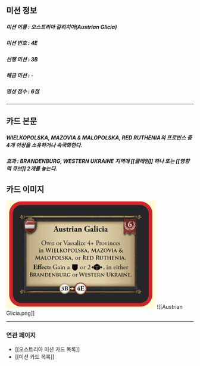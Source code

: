## 미션 정보
##### 미션 이름 : 오스트리아 갈리치아(Austrian Glicia)
##### 미션 번호 : 4E
##### 선행 미션 : 3B
##### 해금 미션 : -
##### 명성 점수 : 6점
---
## 카드 본문
##### WIELKOPOLSKA, MAZOVIA & MALOPOLSKA, RED RUTHENIA의 프로빈스 중 4개 이상을 소유하거나 속국화한다.

##### *효과*  : BRANDENBURG, WESTERN UKRAINE 지역에 [[클레임]] 하나 또는 [[영향력 큐브]] 2개를 놓는다.
## 카드 이미지
<img src="\Assets\Austrian Glicia.png"/>
![[Austrian Glicia.png]]

--- 

### 연관 페이지
- [[오스트리아 미션 카드 목록]]
- [[미션 카드 목록]]
